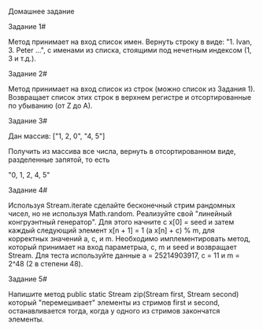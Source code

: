 Домашнее задание

Задание 1#

Метод принимает на вход список имен. Вернуть строку в виде: "1. Ivan, 3. Peter ...",
с именами из списка, стоящими под нечетным индексом (1, 3 и т.д.).

Задание 2#

Метод принимает на вход список из строк (можно список из Задания 1). 
Возвращает список этих строк в верхнем регистре и отсортированные по убыванию (от Z до А).

Задание 3#

Дан массив:
["1, 2, 0", "4, 5"]

Получить из массива все числа, вернуть в отсортированном виде, 
разделенные запятой, то есть

"0, 1, 2, 4, 5"

Задание 4#

Используя Stream.iterate сделайте бесконечный стрим рандомных чисел, 
но не используя Math.random. Реализуйте свой "линейный конгруэнтный генератор". 
Для этого начните с x[0] = seed и затем каждый следующий элемент
x[n + 1] = 1 (a x[n] + c) % m, для корректных значений a, c, и m. 
Необходимо имплементировать метод, который принимает на вход параметрыa, c, m и seed 
и возвращает Stream<Long>. Для теста используйте данные a = 25214903917,
c = 11 и m = 2^48 (2 в степени 48).

Задание 5#

Напишите метод public static <T> Stream<T> zip(Stream<T> first, Stream<T> second) 
который "перемешивает" элементы из стримов first и second, останавливается тогда, 
когда у одного из стримов закончатся элементы.